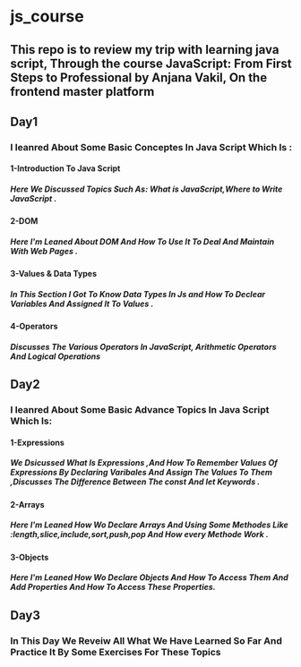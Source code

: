 # js_course
## This repo is to review my trip with learning java script, Through the course JavaScript: From First Steps to Professional by Anjana Vakil, On the frontend master platform

## Day1
### I leanred About Some Basic Conceptes In Java Script Which Is :

#### 1-Introduction To Java Script 
##### Here We Discussed Topics Such As: What is JavaScript,Where to Write JavaScript .
#### 2-DOM
##### Here I'm Leaned About DOM And How To Use It To Deal And Maintain With Web Pages .
#### 3-Values & Data Types
##### In This Section I Got To Know Data Types In Js and How To Declear Variables And Assigned It To Values .
#### 4-Operators 
##### Discusses The Various Operators In JavaScript, Arithmetic Operators And Logical Operations

## Day2
### I leanred About Some Basic Advance Topics  In Java Script Which Is:

#### 1-Expressions 
##### We Dsicussed What Is Expressions ,And How To Remember Values Of Expressions By Declaring Varibales And Assign The Values To Them ,Discusses The Difference Between The const And let Keywords .
#### 2-Arrays
##### Here I'm Leaned How Wo Declare Arrays And Using Some Methodes Like :length,slice,include,sort,push,pop And How every Methode Work .
#### 3-Objects
#####  Here I'm Leaned How Wo Declare Objects And How To Access Them And Add Properties And How To Access These Properties.

## Day3
### In This Day We Reveiw All What We Have Learned So Far And Practice It By Some Exercises For These Topics
